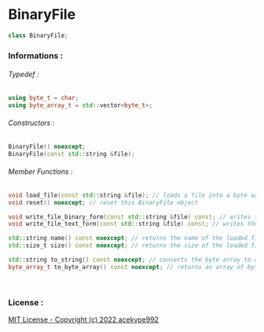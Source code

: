 # BinaryFile
```cpp
class BinaryFile;
```

### Informations :


###### Typedef :
```cpp
using byte_t = char;
using byte_array_t = std::vector<byte_t>;
```


###### Constructors :
```cpp
BinaryFile() noexcept;
BinaryFile(const std::string &file);
```


###### Member Functions :
```cpp
void load_file(const std::string &file); // loads a file into a byte array
void reset() noexcept; // reset this BinaryFile object

void write_file_binary_form(const std::string &file) const; // writes the byte array to a file in binary format
void write_file_text_form(const std::string &file) const; // writes the byte array to a file in string format

std::string name() const noexcept; // returns the name of the loaded file
std::size_t size() const noexcept; // returns the size of the loaded file

std::string to_string() const noexcept; // converts the byte array to a string and returns it
byte_array_t to_byte_array() const noexcept; // returns an array of bytes
```
<br/>

### License :
<a href=https://github.com/acekype992/BinaryFile/blob/bef56c5c38211235e6be0a06606719e7b7a54127/LICENSE>MIT License - Copyright (c) 2022 acekype992</a>

